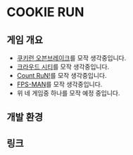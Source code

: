 # COOKIE RUN

## 게임 개요
- [쿠키런 오븐브레이크](https://play.google.com/store/apps/details?id=com.devsisters.gb&hl=ko&gl=US)를 모작 생각중입니다.
- [크라우드 시티](https://play.google.com/store/apps/details?id=io.voodoo.crowdcity&hl=ko&gl=US)를 모작 생각중입니다.
- [Count RuN!](https://play.google.com/store/apps/details?id=jp.co.translimit.countrun&hl=ko&gl=US)를 모작 생각중입니다.
- [FPS-MAN](https://play.google.com/store/apps/details?id=com.koenigz.FPSMan&hl=ko&gl=US)를 모작 생각중입니다.
- 위 네 게임중 하나를 모작 예정 중입니다.
## 개발 환경

## 링크
